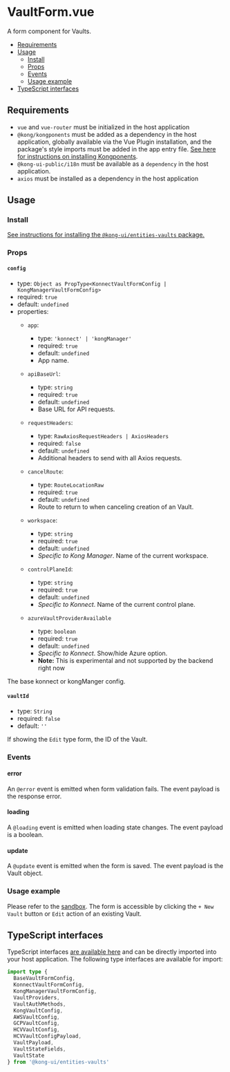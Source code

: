 # VaultForm.vue

A form component for Vaults.

- [Requirements](#requirements)
- [Usage](#usage)
  - [Install](#install)
  - [Props](#props)
  - [Events](#events)
  - [Usage example](#usage-example)
- [TypeScript interfaces](#typescript-interfaces)

## Requirements

- `vue` and `vue-router` must be initialized in the host application
- `@kong/kongponents` must be added as a dependency in the host application, globally available via the Vue Plugin installation, and the package's style imports must be added in the app entry file. [See here for instructions on installing Kongponents](https://kongponents.konghq.com/#globally-install-all-kongponents).
- `@kong-ui-public/i18n` must be available as a `dependency` in the host application.
- `axios` must be installed as a dependency in the host application

## Usage

### Install

[See instructions for installing the `@kong-ui/entities-vaults` package.](../README.md#install)

### Props

#### `config`

- type: `Object as PropType<KonnectVaultFormConfig | KongManagerVaultFormConfig>`
- required: `true`
- default: `undefined`
- properties:
  - `app`:
    - type: `'konnect' | 'kongManager'`
    - required: `true`
    - default: `undefined`
    - App name.

  - `apiBaseUrl`:
    - type: `string`
    - required: `true`
    - default: `undefined`
    - Base URL for API requests.

  - `requestHeaders`:
    - type: `RawAxiosRequestHeaders | AxiosHeaders`
    - required: `false`
    - default: `undefined`
    - Additional headers to send with all Axios requests.

  - `cancelRoute`:
    - type: `RouteLocationRaw`
    - required: `true`
    - default: `undefined`
    - Route to return to when canceling creation of an Vault.

  - `workspace`:
    - type: `string`
    - required: `true`
    - default: `undefined`
    - *Specific to Kong Manager*. Name of the current workspace.

  - `controlPlaneId`:
    - type: `string`
    - required: `true`
    - default: `undefined`
    - *Specific to Konnect*. Name of the current control plane.

  - `azureVaultProviderAvailable`
    - type: `boolean`
    - required: `true`
    - default: `undefined`
    - *Specific to Konnect*. Show/hide Azure option.
    - **Note:** This is experimental and not supported by the backend right now

The base konnect or kongManger config.

#### `vaultId`

- type: `String`
- required: `false`
- default: `''`

If showing the `Edit` type form, the ID of the Vault.

### Events

#### error

An `@error` event is emitted when form validation fails. The event payload is the response error.

#### loading

A `@loading` event is emitted when loading state changes. The event payload is a boolean.

#### update

A `@update` event is emitted when the form is saved. The event payload is the Vault object.

### Usage example

Please refer to the [sandbox](../sandbox/pages/VaultListPage.vue). The form is accessible by clicking the `+ New Vault` button or `Edit` action of an existing Vault.

## TypeScript interfaces

TypeScript interfaces [are available here](../src/types/vault-form.ts) and can be directly imported into your host application. The following type interfaces are available for import:

```ts
import type {
  BaseVaultFormConfig,
  KonnectVaultFormConfig,
  KongManagerVaultFormConfig,
  VaultProviders,
  VaultAuthMethods,
  KongVaultConfig,
  AWSVaultConfig,
  GCPVaultConfig,
  HCVVaultConfig,
  HCVVaultConfigPayload,
  VaultPayload,
  VaultStateFields,
  VaultState
} from '@kong-ui/entities-vaults'
```
